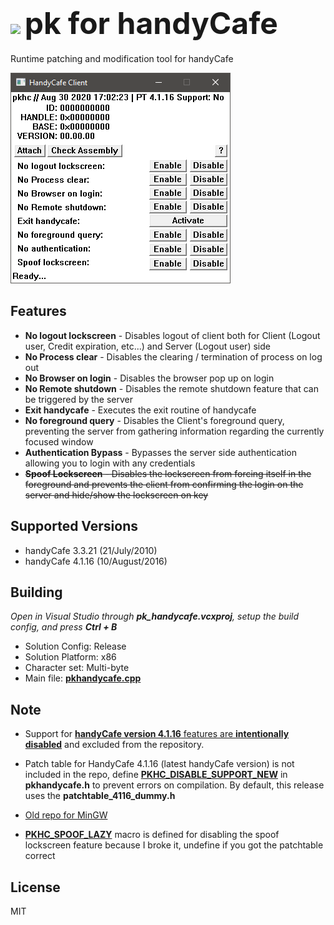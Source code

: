 # <img width="28" src="https://en.touhouwiki.net/images/7/7b/Th135Patchouli.png"> <font size=80> pk for handyCafe </font>
Runtime patching and modification tool for handyCafe

<img src ="https://raw.githubusercontent.com/rogueeeee/pk_handycafe/master/ss.png"/>

## Features
* <b>No logout lockscreen</b> - Disables logout of client both for Client (Logout user, Credit expiration, etc...) and Server (Logout user) side
* <b>No Process clear</b> - Disables the clearing / termination of process on log out
* <b>No Browser on login</b> - Disables the browser pop up on login
* <b>No Remote shutdown</b> - Disables the remote shutdown feature that can be triggered by the server
* <b>Exit handycafe</b> - Executes the exit routine of handycafe
* <b>No foreground query</b> - Disables the Client's foreground query, preventing the server from gathering information regarding the currently focused window
* <b>Authentication Bypass</b> - Bypasses the server side authentication allowing you to login with any credentials
* ~~<b>Spoof Lockscreen</b> - Disables the lockscreen from forcing itself in the foreground and prevents the client from confirming the login on the server and hide/show the lockscreen on key~~

## Supported Versions
* handyCafe 3.3.21 (21/July/2010)
* handyCafe 4.1.16 (10/August/2016)

## Building
<i>Open in Visual Studio through <b>pk_handycafe.vcxproj</b>, setup the build config, and press <b>Ctrl + B</b></i>
* Solution Config: Release
* Solution Platform: x86
* Character set: Multi-byte
* Main file: <b>[pkhandycafe.cpp](https://github.com/rogueeeee/pk_handycafe/blob/master/pkhandycafe.cpp)</b>

## Note

* Support for <u><b>handyCafe version 4.1.16</b> features are <b>intentionally disabled</b></u> and excluded from the repository.

* Patch table for HandyCafe 4.1.16 (latest handyCafe version) is not included
in the repo, define <b>[PKHC_DISABLE_SUPPORT_NEW](https://github.com/rogueeeee/pk_handycafe/blob/master/pkhandycafe.h#L8)</b> in <b>pkhandycafe.h</b>
to prevent errors on compilation. By default, this release uses the <b>patchtable_4116_dummy.h</b>

* [Old repo for MinGW](https://github.com/rogueeeee/pk_handycafe/releases/tag/0.0.2)

* <b>[PKHC_SPOOF_LAZY](https://github.com/rogueeeee/pk_handycafe/blob/master/pkhandycafe.h#L9)</b> macro is defined for disabling the spoof lockscreen feature because I broke it, undefine if you got the patchtable correct

## License
MIT